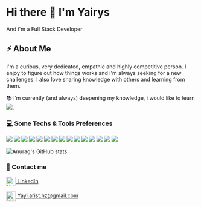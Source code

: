 
# Hi there 👋  I'm Yairys 
And i'm a Full Stack Developer 

## ⚡ About Me
I'm a curious, very dedicated, empathic and highly competitive person. I enjoy to figure out how things works and i'm always seeking for a new challenges. I also love sharing knowledge with others and learning from them. 

:books: I’m currently (and always) deepening my knowledge, i would like to learn <img src="http://img.shields.io/badge/-Java-F89820?style=flat&logo=java&logoColor=white">.


### :computer: Some Techs & Tools Preferences

<img src = "https://img.shields.io/badge/-HTML5-E34F26?style=flat&logo=html5&logoColor=white"> <img src = "https://img.shields.io/badge/-CSS3-1572B6?style=flat&logo=css3&logoColor=white">
<img src="https://img.shields.io/badge/-Bootstrap-563D7C?style=flat&logo=bootstrap&logoColor=white">
<img src="https://img.shields.io/badge/-JavaScript-eed718?style=flat&logo=javascript&logoColor=ffffff">
<img src="https://img.shields.io/badge/-Sass-cc6699?style=flat&logo=sass&logoColor=ffffff">
<img src="https://img.shields.io/badge/-React-000000?style=flat&logo=react&logoColor=00c8ff">
<img src="https://img.shields.io/badge/-MongoDB-4DB33D?style=flat&logo=mongodb&logoColor=FFFFFF">
<img src="https://img.shields.io/badge/-MySQL-F29111?style=flat&logo=mysql&logoColor=FFFFFF">
<img src="https://img.shields.io/badge/-Express.js-787878?style=flat">
<img src="https://img.shields.io/badge/-Node.js-3C873A?style=flat&logo=Node.js&logoColor=white">
<img src="http://img.shields.io/badge/-Git-F1502F?style=flat&logo=git&logoColor=FFFFFF">
<img src="http://img.shields.io/badge/-Github-000000?style=flat&logo=github&logoColor=FFFFFF">
<img src="http://img.shields.io/badge/-VS%20Code-007ACC?style=flat&logo=visual%20studio%20code&logoColor=white">
<img src="http://img.shields.io/badge/-Heroku-430098?style=flat&logo=heroku&logoColor=white">
<img src="http://img.shields.io/badge/-Vercel-black?style=flat&logo=vercel&logoColor=white">

![Anurag's GitHub stats](https://github-readme-stats.vercel.app/api?username=YayiArist&show_icons=true&theme=dracula)



### :rocket: Contact me 
<a href="https:/www.linkedin.com/in/yairys-aristigueta/" target="__blank"><img align="center" src="https://img.icons8.com/color/96/000000/linkedin.png" alt="Yairys" height="25" width="25" />  LinkedIn</a>

<a href="mailto:yayi.arist.hz@gmail.com " target="__blank"><img align="center" src="https://img.icons8.com/color/96/000000/gmail--v1.png" alt="Yairys" height="25" width="25" />  Yayi.arist.hz@gmail.com</a>





<!--
**Yairys/Yairys** is a ✨ _special_ ✨ repository because its `README.md` (this file) appears on your GitHub profile.

Here are some ideas to get you started:

- 🔭 I’m currently working on ...
- 🌱 I’m currently learning ...
- 👯 I’m looking to collaborate on ...
- 🤔 I’m looking for help with ...
- 💬 Ask me about ...
- 📫 How to reach me: ...
- 😄 Pronouns: ...
- ⚡ Fun fact: ...
-->
